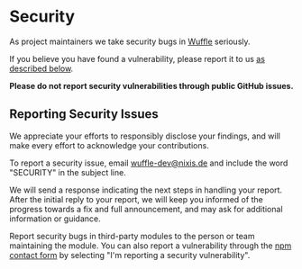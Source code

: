 # Security

As project maintainers we take security bugs in [Wuffle](https://github.com/nikku/wuffle) seriously.

If you believe you have found a vulnerability, please report it to us [as described below](#reporting-security-issues).

__Please do not report security vulnerabilities through public GitHub issues.__


## Reporting Security Issues

We appreciate your efforts to responsibly disclose your findings, and will make every effort to acknowledge your contributions.

To report a security issue, email [wuffle-dev@nixis.de](mailto:wuffle-dev@nixis.de) and include the word "SECURITY" in the subject line.

We will send a response indicating the next steps in handling your report. After the initial reply to your report, we will keep you informed of the progress towards a fix and full announcement, and may ask for additional information or guidance.

Report security bugs in third-party modules to the person or team maintaining the module. You can also report a vulnerability through the [npm contact form](https://www.npmjs.com/support) by selecting "I'm reporting a security vulnerability".